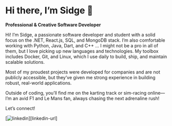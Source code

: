 # Hi there, I’m Sidge 👋

**Professional & Creative Software Developer**

Hi! I’m Sidge, a passionate software developer and student with a solid focus on the .NET, React.js, SQL, and MongoDB stack. I’m also comfortable working with Python, Java, Dart, and C++ ... I might not be a pro in all of them, but I love picking up new languages and technologies. My toolbox includes Docker, Git, and Linux, which I use daily to build, ship, and maintain scalable solutions.

Most of my proudest projects were developed for companies and are not publicly accessible, but they’ve given me strong experience in building robust, real-world applications.

Outside of coding, you’ll find me on the karting track or sim-racing online—I’m an avid F1 and Le Mans fan, always chasing the next adrenaline rush!

Let’s connect!

[![linkedin][linkedin-badge]][linkedin-url]

[linkedin-badge]: https://img.shields.io/badge/-LinkedIn-black.svg?style=for-the-badge&logo=linkedin&color=blue
